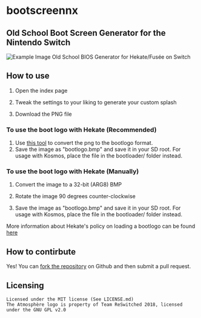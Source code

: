 # bootscreennx

## Old School Boot Screen Generator for the Nintendo Switch

![Example Image](https://user-images.githubusercontent.com/4750998/57393423-f59be080-71ba-11e9-8517-1cc6d41c3a1e.png)
Old School BIOS Generator for Hekate/Fusée on Switch

## How to use

1. Open the index page

2. Tweak the settings to your liking to generate your custom splash

3. Download the PNG file

### To use the boot logo with Hekate (Recommended)

1. Use [this tool](https://switchbrew-helper.awoo.fun/hekate-bootlogo/) to convert the png to the bootlogo format.
2. Save the image as "bootlogo.bmp" and save it in your SD root. For usage with Kosmos, place the file in the bootloader/ folder instead.

### To use the boot logo with Hekate (Manually)

1. Convert the image to a 32-bit (ARG8) BMP

2. Rotate the image 90 degrees counter-clockwise

3. Save the image as "bootlogo.bmp" and save it in your SD root. For usage with Kosmos, place the file in the bootloader/ folder instead.

More information about Hekate's policy on loading a bootlogo can be found [here](https://github.com/CTCaer/hekate/blob/master/README_BOOTLOGO.md)

## How to contirbute

Yes! You can [fork the repository](https://github.com/HarryPeach/bootscreennx) on Github and then submit a pull request.

## Licensing

    Licensed under the MIT license (See LICENSE.md)
    The Atmosphère logo is property of Team ReSwitched 2018, licensed under the GNU GPL v2.0